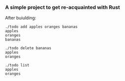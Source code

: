 ### A simple project to get re-acquainted with Rust 

After buiulding: 
```
./todo add apples oranges bananas
apples
oranges
bananas

./todo delete bananas
apples
oranges

./todo list
apples
oranges
```
